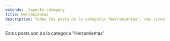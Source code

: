 ```yaml
---
extends: _layouts.category
title: Herramientas
description: Todos los posts de la categoria "Herramientas", nos sirve para saber como hacer un determinado proceso.
---
```


Estos posts son de la categoria "Herramientas"